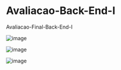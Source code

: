 # Avaliacao-Back-End-I
Avaliacao-Final-Back-End-I

![image](https://github.com/RogerioFernandesSilva/Avaliacao-Back-End-I/assets/106206470/a82ae84e-9482-46f7-92ab-645daaf6da30)

![image](https://github.com/RogerioFernandesSilva/Avaliacao-Back-End-I/assets/106206470/d636ca3c-1895-4dac-a469-7c046dc40b9c)

![image](https://github.com/RogerioFernandesSilva/Avaliacao-Back-End-I/assets/106206470/948edeb9-e456-4394-ab40-a62c0ea8a4f6)



